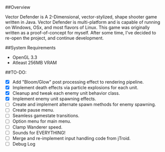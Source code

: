 ##Overview

Vector Defender is A 2-Dimensional, vector-stylized, shape shooter game written in Java. Vector Defender is
multi-platform and is capable of running on Windows, OSx, and most flavors of Linux. This game was originally
written as a proof-of-concept for myself. After some time, I've decided to re-open the project, and continue
development.

##System Requirements
- OpenGL 3.3
- Atleast 256MB VRAM

##TO-DO:
- [x] Add "Bloom/Glow" post processing effect to rendering pipeline.
- [x] Implement death effects via particle explosions for each unit.
- [x] Cleanup and tweak each enemy unit behavior class.
- [x] Implement enemy unit spawning effects.
- [ ] Create and implement alternate spawn methods for enemy spawning.
- [ ] Create pause menu.
- [ ] Seamless gamestate transitions.
- [ ] Option menu for main menu.
- [ ] Clamp Wanderer speed.
- [ ] Sounds for EVERYTHING!
- [ ] Merge and re-implement input handling code from jTroid.
- [ ] Debug Log
